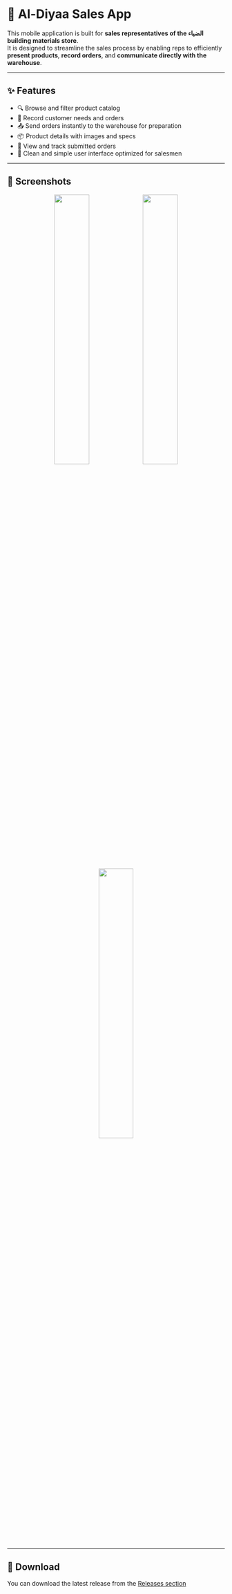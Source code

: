 # 🏪 Al-Diyaa Sales App

This mobile application is built for **sales representatives of the الضياء building materials store**.  
It is designed to streamline the sales process by enabling reps to efficiently **present products**, **record orders**, and **communicate directly with the warehouse**.

---

## ✨ Features

- 🔍 Browse and filter product catalog
- 📝 Record customer needs and orders
- 📤 Send orders instantly to the warehouse for preparation
- 📦 Product details with images and specs
- 🧾 View and track submitted orders
- 👤 Clean and simple user interface optimized for salesmen

---

## 📸 Screenshots

<p align="center">
  <img src="assets/screenshots/home.png" width="40%" />
  <img src="assets/screenshots/product_details.png" width="40%" />
  <img src="assets/screenshots/order_form.png" width="40%" />
</p>

---

## 🔗 Download

You can download the latest release from the [Releases section](https://github.com/yousef-mahmoud-2002/news_stream/releases/tag/v1.1.0)